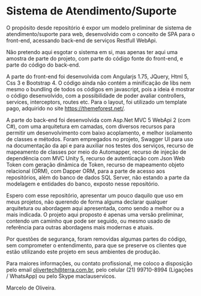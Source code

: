 # Sistema de Atendimento/Suporte

O propósito desde repositório é expor um modelo preliminar de sistema de atendimento/suporte para web, desenvolvido com o conceito de SPA para o front-end, acessando back-end de serviços Restfull WebApi.

Não pretendo aqui esgotar o sistema em si, mas apenas ter aqui uma amostra de parte do projeto, com parte do código fonte do front-end, e parte do código do back-end. 

A parte do front-end foi desenvolvida com Angularjs 1.75, JQuery, Html 5, Css 3 e Bootstrap 4. O código ainda não contém a minificação de libs nem mesmo o bundling de todos os códigos em javascript, pois a ideia é mostrar o código desenvolvido, com a possibilidade de poder avaliar controllers, services, interceptors, routes etc. Para o layout, foi utilizado um template pago, adquirido no site https://themeforest.net/.

A parte do back-end foi desenvolvida com Asp.Net MVC 5 WebApi 2 (com C#), com uma arquitetura em camadas, com diversos recursos para permitir um desenvolvimento com baixo acoplamento, e melhor isolamento de classes e métodos. Foram empregados no projeto, Swagger UI para uso na documentação da api e para auxiliar nos testes dos serviços, recurso de mapeamento de classes por meio do Automapper, recurso de injeção de dependência com MVC Unity 5, recurso de autenticação com Json Web Token com geração dinâmica de Token, recurso de mapeamento objeto relacional (ORM), com Dapper ORM, para a parte de acesso aos repositórios, além do banco de dados SQL Server, não estando a parte da modelagem e entidades do banco, exposto nesse repositório.

Espero com esse repositório, apresentar um pouco daquilo que uso em meus projetos, não querendo de forma alguma declarar qualquer arquitetura ou abordagem aqui apresentada, como sendo a melhor ou a mais indicada. O projeto aqui proposto é apenas uma versão preliminar, contendo um caminho que pode ser seguido, ou mesmo usado de referência para outras abordagens mais modernas e atuais. 

Por questões de segurança, foram removidas algumas partes do código, sem comprometer o entendimento, para que se preserve os clientes que estão utilizando este projeto em seus ambientes de produção.

Para maiores informações, ou contato profissional, me coloco a disposição pelo email olivertech@terra.com.br, pelo celular (21) 99710-8994 (Ligações / WhatsApp) ou pelo Skype maclauservicos.

Marcelo de Oliveira.
